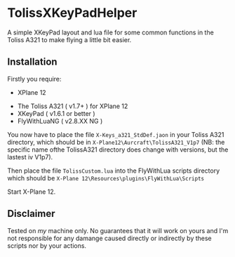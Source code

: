 # TolissXKeyPadHelper
A simple XKeyPad layout and lua file for some common functions in the Toliss A321 to make flying a little bit easier.

## Installation

Firstly you require:
   * XPlane 12
   + The Toliss A321 ( v1.7+ ) for XPlane 12
   + XKeyPad ( v1.6.1 or better )
   + FlyWithLuaNG ( v2.8.XX NG )

You now have to place the file `X-Keys_a321_StdDef.jaon` in your Toliss A321 directory, which should be in `X-Plane12\Aurcraft\TolissA321_V1p7`  (NB: the specific name ofthe TolissA321 directory does change with versions, but the lastest iv V1p7).

Then place the file `TolissCustom.lua` into the FlyWithLua scripts directory which should be `X-Plane 12\Resources\plugins\FlyWithLua\Scripts`

Start X-Plane 12.

## Disclaimer

Tested on *my* machine only. No guarantees that it will work on yours and I'm not responsible for any damange caused directly or indirectly by these scripts nor by your actions.
